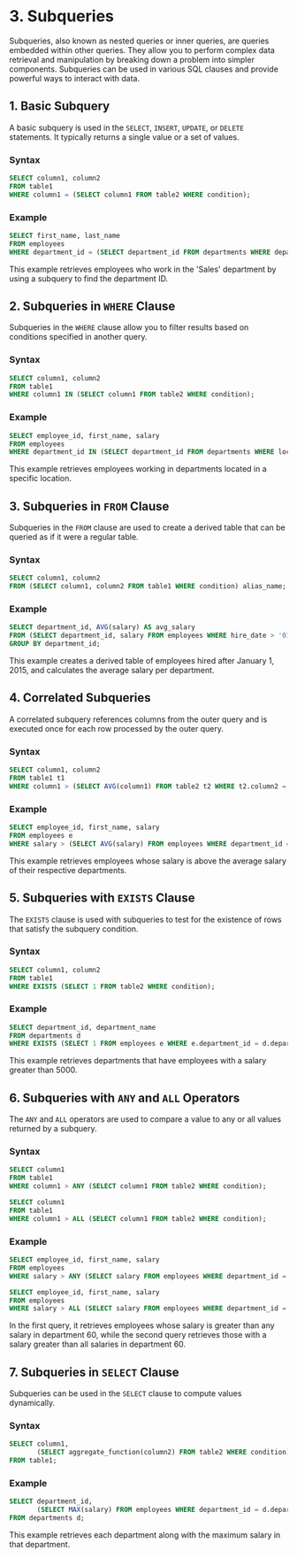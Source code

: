 # 3. Subqueries

Subqueries, also known as nested queries or inner queries, are queries embedded within other queries. They allow you to perform complex data retrieval and manipulation by breaking down a problem into simpler components. Subqueries can be used in various SQL clauses and provide powerful ways to interact with data.

## 1. Basic Subquery

A basic subquery is used in the `SELECT`, `INSERT`, `UPDATE`, or `DELETE` statements. It typically returns a single value or a set of values.

### Syntax
```sql
SELECT column1, column2
FROM table1
WHERE column1 = (SELECT column1 FROM table2 WHERE condition);
```

### Example
```sql
SELECT first_name, last_name
FROM employees
WHERE department_id = (SELECT department_id FROM departments WHERE department_name = 'Sales');
```
This example retrieves employees who work in the 'Sales' department by using a subquery to find the department ID.

## 2. Subqueries in `WHERE` Clause

Subqueries in the `WHERE` clause allow you to filter results based on conditions specified in another query.

### Syntax
```sql
SELECT column1, column2
FROM table1
WHERE column1 IN (SELECT column1 FROM table2 WHERE condition);
```

### Example
```sql
SELECT employee_id, first_name, salary
FROM employees
WHERE department_id IN (SELECT department_id FROM departments WHERE location_id = 1400);
```
This example retrieves employees working in departments located in a specific location.

## 3. Subqueries in `FROM` Clause

Subqueries in the `FROM` clause are used to create a derived table that can be queried as if it were a regular table.

### Syntax
```sql
SELECT column1, column2
FROM (SELECT column1, column2 FROM table1 WHERE condition) alias_name;
```

### Example
```sql
SELECT department_id, AVG(salary) AS avg_salary
FROM (SELECT department_id, salary FROM employees WHERE hire_date > '01-JAN-2015')
GROUP BY department_id;
```
This example creates a derived table of employees hired after January 1, 2015, and calculates the average salary per department.

## 4. Correlated Subqueries

A correlated subquery references columns from the outer query and is executed once for each row processed by the outer query.

### Syntax
```sql
SELECT column1, column2
FROM table1 t1
WHERE column1 > (SELECT AVG(column1) FROM table2 t2 WHERE t2.column2 = t1.column2);
```

### Example
```sql
SELECT employee_id, first_name, salary
FROM employees e
WHERE salary > (SELECT AVG(salary) FROM employees WHERE department_id = e.department_id);
```
This example retrieves employees whose salary is above the average salary of their respective departments.

## 5. Subqueries with `EXISTS` Clause

The `EXISTS` clause is used with subqueries to test for the existence of rows that satisfy the subquery condition.

### Syntax
```sql
SELECT column1, column2
FROM table1
WHERE EXISTS (SELECT 1 FROM table2 WHERE condition);
```

### Example
```sql
SELECT department_id, department_name
FROM departments d
WHERE EXISTS (SELECT 1 FROM employees e WHERE e.department_id = d.department_id AND e.salary > 5000);
```
This example retrieves departments that have employees with a salary greater than 5000.

## 6. Subqueries with `ANY` and `ALL` Operators

The `ANY` and `ALL` operators are used to compare a value to any or all values returned by a subquery.

### Syntax
```sql
SELECT column1
FROM table1
WHERE column1 > ANY (SELECT column1 FROM table2 WHERE condition);

SELECT column1
FROM table1
WHERE column1 > ALL (SELECT column1 FROM table2 WHERE condition);
```

### Example
```sql
SELECT employee_id, first_name, salary
FROM employees
WHERE salary > ANY (SELECT salary FROM employees WHERE department_id = 60);

SELECT employee_id, first_name, salary
FROM employees
WHERE salary > ALL (SELECT salary FROM employees WHERE department_id = 60);
```
In the first query, it retrieves employees whose salary is greater than any salary in department 60, while the second query retrieves those with a salary greater than all salaries in department 60.

## 7. Subqueries in `SELECT` Clause

Subqueries can be used in the `SELECT` clause to compute values dynamically.

### Syntax
```sql
SELECT column1,
       (SELECT aggregate_function(column2) FROM table2 WHERE condition) AS alias_name
FROM table1;
```

### Example
```sql
SELECT department_id, 
       (SELECT MAX(salary) FROM employees WHERE department_id = d.department_id) AS max_salary
FROM departments d;
```
This example retrieves each department along with the maximum salary in that department.

